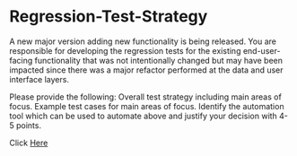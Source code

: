 # Regression-Test-Strategy

A new major version adding new functionality is being released. You are responsible for developing the regression tests for the existing end-user-facing functionality that was not intentionally changed but may have been impacted since there was a major refactor performed at the data and user interface layers.

Please provide the following:
Overall test strategy including main areas of focus.
Example test cases for main areas of focus.
Identify the automation tool which can be used to automate above and justify your decision with 4-5 points.

Click [Here](https://github.com/shwetaborate/Regression-Test-Strategy/blob/main/Strategy.md)
